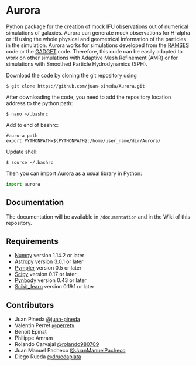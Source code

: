 # Aurora
Python package for the creation of mock IFU observations out of numerical simulations of galaxies. Aurora can generate mock observations for H-alpha or HI using the whole physical and geometrical information of the particles in the simulation. Aurora works for simulations developed from the [RAMSES](https://bitbucket.org/rteyssie/ramses/src/master/) code or the [GADGET](https://wwwmpa.mpa-garching.mpg.de/gadget/) code. Therefore, this code can be easily adapted to work on other simulations with Adaptive Mesh Refinement (AMR) or for simulations with Smoothed Particle Hydrodynamics (SPH). 

Download the code by cloning the git repository using

```
$ git clone https://github.com/juan-pineda/Aurora.git
```

After downloading the code, you need to add the repository location address to the python path:

```
$ nano ~/.bashrc
```

Add to end of bashrc:

```
#aurora path 
export PYTHONPATH=${PYTHONPATH}:/home/user_name/dir/Aurora/
```

Update shell:

```
$ source ~/.bashrc
```

Then you can import Aurora as a usual library in Python:

```python
import aurora
```

## Documentation

The documentation will be available in `/documentation` and in the Wiki of this repository.

## Requirements
* [Numpy](https://numpy.org/install/) version 1.14.2 or later
* [Astropy](https://www.astropy.org/) version 3.0.1 or later
* [Pympler](https://pympler.readthedocs.io/en/latest/) version 0.5 or later
* [Scipy](https://www.scipy.org/install.html) version 0.17 or later
* [Pynbody](https://pynbody.github.io/pynbody/installation.html) version 0.43 or later
* [Scikit_learn](https://scikit-learn.org/stable/install.html) version 0.19.1 or later

## Contributors
* Juan Pineda [@juan-pineda](https://github.com/juan-pineda)
* Valentin Perret [@perretv](https://github.com/perretv)
* Benoît Epinat
* Philippe Amram
* Rolando Carvajal  [@rolando980709](https://github.com/rolando980709)
* Juan Manuel Pacheco [@JuanManuelPacheco](https://github.com/JuanManuelPacheco)
* Diego Rueda  [@druedaplata](https://github.com/druedaplata)
